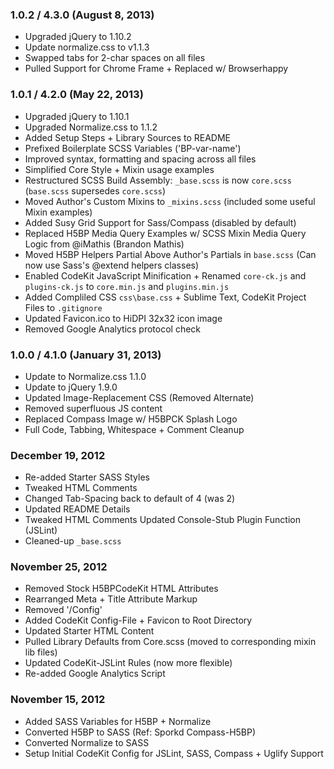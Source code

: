 ### 1.0.2 / 4.3.0 (August 8, 2013)
* Upgraded jQuery to 1.10.2
* Update normalize.css to v1.1.3
* Swapped tabs for 2-char spaces on all files
* Pulled Support for Chrome Frame + Replaced w/ Browserhappy


### 1.0.1 / 4.2.0 (May 22, 2013)
* Upgraded jQuery to 1.10.1
* Upgraded Normalize.css to 1.1.2
* Added Setup Steps + Library Sources to README
* Prefixed Boilerplate SCSS Variables ('BP-var-name')
* Improved syntax, formatting and spacing across all files
* Simplified Core Style + Mixin usage examples
* Restructured SCSS Build Assembly: `_base.scss` is
  now `core.scss` (`base.scss` supersedes `core.scss`)
* Moved Author's Custom Mixins to `_mixins.scss` (included
  some useful Mixin examples)
* Added Susy Grid Support for Sass/Compass (disabled by default)
* Replaced H5BP Media Query Examples w/ SCSS Mixin Media
  Query Logic from @iMathis (Brandon Mathis)
* Moved H5BP Helpers Partial Above Author's Partials
  in `base.scss` (Can now use Sass's @extend helpers classes)
* Enabled CodeKit JavaScript Minification +
  Renamed `core-ck.js` and `plugins-ck.js`
  to `core.min.js` and `plugins.min.js`
* Added Compliled CSS `css\base.css` + Sublime Text, CodeKit
  Project Files to `.gitignore`
* Updated Favicon.ico to HiDPI 32x32 icon image
* Removed Google Analytics protocol check


### 1.0.0 / 4.1.0 (January 31, 2013)
* Update to Normalize.css 1.1.0
* Update to jQuery 1.9.0
* Updated Image-Replacement CSS (Removed Alternate)
* Removed superfluous JS content
* Replaced Compass Image w/ H5BPCK Splash Logo
* Full Code, Tabbing, Whitespace + Comment Cleanup


### December 19, 2012
* Re-added Starter SASS Styles
* Tweaked HTML Comments
* Changed Tab-Spacing back to default of 4 (was 2)
* Updated README Details
* Tweaked HTML Comments
  Updated Console-Stub Plugin Function (JSLint)
* Cleaned-up `_base.scss`


### November 25, 2012
* Removed Stock H5BPCodeKit HTML Attributes
* Rearranged Meta + Title Attribute Markup
* Removed '/Config'
* Added CodeKit Config-File + Favicon to Root
  Directory
* Updated Starter HTML Content
* Pulled Library Defaults from Core.scss (moved to
  corresponding mixin lib files)
* Updated CodeKit-JSLint Rules (now more flexible)
* Re-added Google Analytics Script


### November 15, 2012
* Added SASS Variables for H5BP + Normalize
* Converted H5BP to SASS (Ref: Sporkd Compass-H5BP)
* Converted Normalize to SASS
* Setup Initial CodeKit Config for JSLint, SASS,
  Compass + Uglify Support

